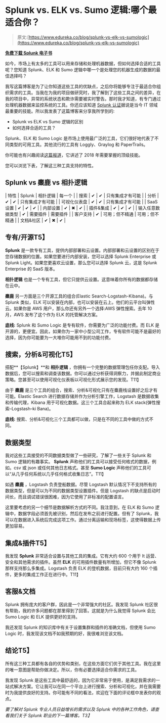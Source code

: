 # Splunk vs. ELK vs. Sumo 逻辑:哪个最适合你？

> 原文:[https://www.edureka.co/blog/splunk-vs-elk-vs-sumologic](https://www.edureka.co/blog/splunk-vs-elk-vs-sumologic)

**[免费下载 Splunk 电子书](http://resources.edureka.co/splunk-ebook/)**

如今，市场上有太多的工具可以用来存储和处理机器数据，但如何选择合适的工具呢？您知道 Splunk、ELK 和 Sumo 逻辑中哪一个是处理您的机器生成的数据的最佳选择吗？

我写这篇博客是为了让你知道这些工具的优缺点，之后你将能够专注于最适合你组织需求的工具。当我在为我的项目做研究时，我了解到了这些工具之间的差异，在我的项目中，异常的系统状态和欺诈需要被实时警告。那时我才知道，有专门通过处理机器数据来监控系统的工具。你还应该知道 [Splunk 认证](https://www.edureka.co/splunk-certification-training)据说是当今 IT 领域最重要的技能。所以我发表了这篇博客来分享我所学到的:

*   Splunk vs ELK vs Sumo 逻辑的区别
*   如何选择合适的工具？

Splunk、ELK 和 Sumo Logic 是市场上使用最广泛的工具，它们很好地代表了不同类型的可用工具。其他流行的工具有 Loggly、Graylog 和 PaperTrails。

你可能也有兴趣阅读[这篇报道](https://www.edureka.co/skill-report)，它讲述了 2018 年需要掌握的顶级技能。

您可以浏览下表，了解这三种工具支持的特性。

## **Splunk vs 麋鹿 vs 相扑逻辑**

| 特性 | Splunk | 相扑逻辑 | 每一个 |
| 搜索 | ✔ | ✔ | 只有集成才有可能 |
| 分析 | ✔ | ✔ | 只有集成才有可能 |
| 可视化仪表盘 | ✔ | ✔ | 只有集成才有可能 |
| SaaS 设置 | ✔ | ✔ | ✔ |
| 内部设置 | ✔ | ✖ | ✔ |
| 插件&集成 | ✔ | ✔ | ✔ |
| 输入任意数据类型 | ✔ | 需要插件 | 需要插件 |
| 客户支持 | ✔ | 可用；但不精通 | 可用；但不精通 |
| 文档&社区 | ✔ | ✖ | ✔ |

## **专有/开源**T5】

**Splunk** 是一款专有工具，提供内部部署和云设置。内部部署和云设置的区别在于您存储数据的位置。如果您要进行内部安装，您可以选择 Splunk Enterprise 或 Splunk Light。如果您更喜欢云设置，那么您可以选择 Splunk 云，这是 Splunk Enterprise 的 SaaS 版本。

**相扑逻辑** 也是一个专有工具，但它只提供云设置。这意味着你所有的数据都存储在云中。

**麋鹿** 另一方面是三个开源工具的组合(Elastic Search-Logstash-Kibana)。与 Splunk 类似，ELK 可以安装在内部，也可以安装在云上。他们的云平台叫弹性云。如果你是 AWS 用户，那么你还有另外一个选择:AWS 弹性搜索。去年 10 月，AWS 发布了这个作为 ELK 的托管解决方案。

**底线:** Splunk 和 Sumo Logic 是专有软件，你需要为广泛的功能付费。而 ELK 是开源的，更便宜。因此，如果你为一家中小型公司工作，专有软件可能不是最好的选择，因为你可能要为一大堆你可能用不到的功能付费。

## **搜索，分析&可视化**T5】

搭配**【Splunk】**和 **相扑逻辑** ，你拥有一个完整的数据管理包任你支配。导入数据后，您可以搜索和调查该数据。你可以通过分析获得洞察力，并据此制定商业策略。您甚至可以使用可视化仪表板以可视化形式展示您的发现。T11】

由于 **麋鹿** 是三个工具的组合，搜索、分析&可视化只有在麋鹿栈设置好之后才有可能。Elastic Search 进行数据存储并作为分析引擎工作，Logstash 是数据收集和传输代理，Kibana 用于可视化数据。这三个工具合起来称为 ELK stack(弹性搜索–Logstash–ki Bana)。

**底线:** 搜索、分析&可视化三个工具都可以做，只是在不同的工具中做的方式不同。

## **数据类型**

我对这些工具接受的不同数据类型做了一些研究，了解了一些关于 Splunk 和 Sumo 逻辑的有趣事实。 **Splunk** 声称他们的工具可以接受任何格式的数据，例如。csv 或 json 或任何其他日志格式。甚至 **Sumo Logic** 声称他们的工具可以“从几乎任何系统以几乎任何格式收集日志”。T11】

如遇 **麋鹿** ，Logstash 负责登船数据。尽管 Logstash 默认情况下不支持所有的数据类型，但是可以为不同的数据类型设置插件。但是 Logstash 的缺点是启动时间长，而且调试错误很困难，因为它使用了非标准的配置语言。

这里要考虑的另一个细节是数据解析方式的不同。我注意到，在 ELK 和 Sumo 逻辑中，数据字段必须首先被识别，然后在发布之前进行配置。但有了 Splunk，我可以在数据进入系统后完成这项工作。通过分离运输和现场标签，这使得数据上传更加容易。

## **集成&插件**T5】

我发现 **Splunk** 非常适合设置与其他工具的集成。它有大约 600 个用于 It 运营、安全和其他需求的插件。虽然 **ELK** 的可用插件数量有所增加，但它不像 Splunk 那样支持那么多集成。Logstash 负责 ELK 的登机数据，目前只有大约 160 个插件，更多的集成工作正在进行中。T11】

## **客服&文档**

Splunk 拥有庞大的客户群，因此是一个非常强大的社区。我发现 Splunk 社区很有帮助，我的许多问题都在那里得到了回答。这就是为什么我觉得 Splunk 会比 Sumo Logic 和 ELK 提供更好的支持。

我还发现 Splunk 的知识库中有关于设置集群和插件的准确文档，但使用 Sumo Logic 时，我发现该文档不如我预期的好，我很难浏览该文档。

## **结论**T5】

所有这三种工具都有各自的优势和类别，在这些方面它们优于其他工具。我在这里的唯一意图是帮助你做决定。所以，你有必要选择适合你需求的工具。

我发现 Splunk 是这些工具中最舒适的，因为它非常易于使用，是满足我需求的一站式解决方案。它让我可以在同一个平台上进行搜索、分析和可视化，并在我需要时为我提供良好的支持。你可能有不同的看法，欢迎在下面的评论框中发表你的观点。

*要了解对 Splunk 专业人员日益增长的需求以及 Splunk 中的各种工作角色，请查看我们关于 Splunk 职业的下一篇博客。T3】*